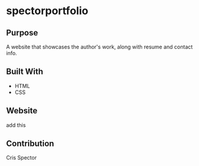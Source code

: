 # spectorportfolio

## Purpose
A website that showcases the author's work, along with resume and contact info.

## Built With
* HTML
* CSS

## Website
add this

## Contribution
Cris Spector